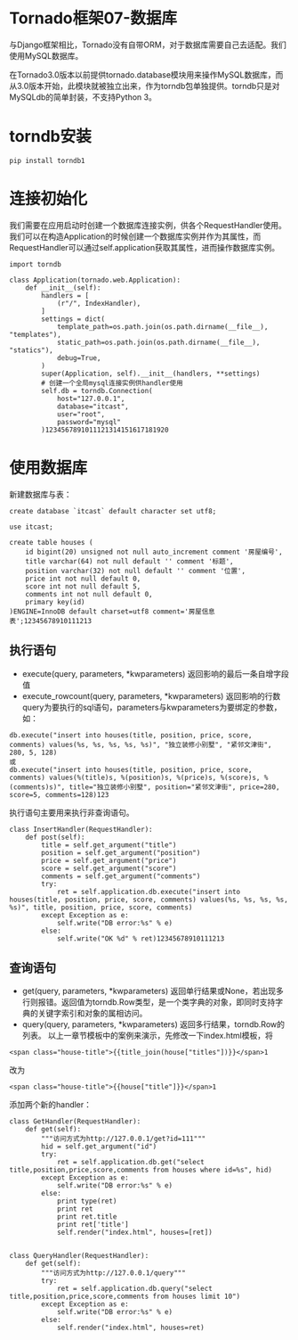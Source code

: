 # Tornado框架07-数据库

 

与Django框架相比，Tornado没有自带ORM，对于数据库需要自己去适配。我们使用MySQL数据库。

在Tornado3.0版本以前提供tornado.database模块用来操作MySQL数据库，而从3.0版本开始，此模块就被独立出来，作为torndb包单独提供。torndb只是对MySQLdb的简单封装，不支持Python 3。

# torndb安装

```
pip install torndb1
```

# 连接初始化

我们需要在应用启动时创建一个数据库连接实例，供各个RequestHandler使用。我们可以在构造Application的时候创建一个数据库实例并作为其属性，而RequestHandler可以通过self.application获取其属性，进而操作数据库实例。

```
import torndb

class Application(tornado.web.Application):
    def __init__(self):
        handlers = [
            (r"/", IndexHandler),
        ]
        settings = dict(
            template_path=os.path.join(os.path.dirname(__file__), "templates"),
            static_path=os.path.join(os.path.dirname(__file__), "statics"),
            debug=True,
        )
        super(Application, self).__init__(handlers, **settings)
        # 创建一个全局mysql连接实例供handler使用
        self.db = torndb.Connection(
            host="127.0.0.1",
            database="itcast",
            user="root",
            password="mysql"
        )1234567891011121314151617181920
```

# 使用数据库

新建数据库与表：

```
create database `itcast` default character set utf8;

use itcast;

create table houses (
    id bigint(20) unsigned not null auto_increment comment '房屋编号',
    title varchar(64) not null default '' comment '标题',
    position varchar(32) not null default '' comment '位置',
    price int not null default 0,
    score int not null default 5,
    comments int not null default 0,
    primary key(id)
)ENGINE=InnoDB default charset=utf8 comment='房屋信息表';12345678910111213
```

## 执行语句

- execute(query, parameters, *kwparameters) 返回影响的最后一条自增字段值
- execute_rowcount(query, parameters, *kwparameters) 返回影响的行数 
   query为要执行的sql语句，parameters与kwparameters为要绑定的参数，如：

```
db.execute("insert into houses(title, position, price, score, comments) values(%s, %s, %s, %s, %s)", "独立装修小别墅", "紧邻文津街", 280, 5, 128)
或
db.execute("insert into houses(title, position, price, score, comments) values(%(title)s, %(position)s, %(price)s, %(score)s, %(comments)s)", title="独立装修小别墅", position="紧邻文津街", price=280, score=5, comments=128)123
```

执行语句主要用来执行非查询语句。

```
class InsertHandler(RequestHandler):
    def post(self):
        title = self.get_argument("title")
        position = self.get_argument("position")
        price = self.get_argument("price")
        score = self.get_argument("score")
        comments = self.get_argument("comments")
        try:
            ret = self.application.db.execute("insert into houses(title, position, price, score, comments) values(%s, %s, %s, %s, %s)", title, position, price, score, comments)
        except Exception as e:
            self.write("DB error:%s" % e)
        else:
            self.write("OK %d" % ret)12345678910111213
```

## 查询语句

- get(query, parameters, *kwparameters) 返回单行结果或None，若出现多行则报错。返回值为torndb.Row类型，是一个类字典的对象，即同时支持字典的关键字索引和对象的属相访问。
- query(query, parameters, *kwparameters) 返回多行结果，torndb.Row的列表。 
   以上一章节模板中的案例来演示，先修改一下index.html模板，将

```
<span class="house-title">{{title_join(house["titles"])}}</span>1
```

改为

```
<span class="house-title">{{house["title"]}}</span>1
```

添加两个新的handler：

```
class GetHandler(RequestHandler):
    def get(self):
        """访问方式为http://127.0.0.1/get?id=111"""
        hid = self.get_argument("id")
        try:
            ret = self.application.db.get("select title,position,price,score,comments from houses where id=%s", hid)
        except Exception as e:
            self.write("DB error:%s" % e)
        else:
            print type(ret)
            print ret
            print ret.title
            print ret['title']
            self.render("index.html", houses=[ret])


class QueryHandler(RequestHandler):
    def get(self):
        """访问方式为http://127.0.0.1/query"""
        try:
            ret = self.application.db.query("select title,position,price,score,comments from houses limit 10")
        except Exception as e:
            self.write("DB error:%s" % e)
        else:
            self.render("index.html", houses=ret)
```